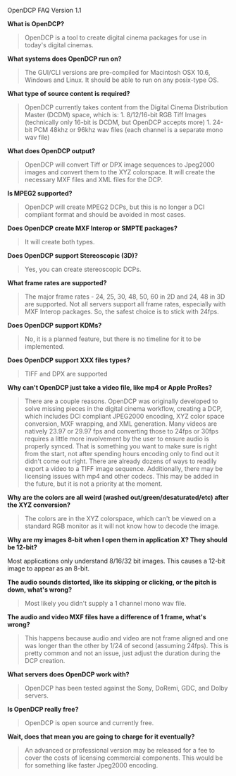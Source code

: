 OpenDCP FAQ Version 1.1

**What is OpenDCP?**
> OpenDCP is a tool to create digital cinema packages for use in today's digital cinemas.

**What systems does OpenDCP run on?**
> The GUI/CLI versions are pre-compiled for Macintosh OSX 10.6, Windows and Linux. It should be able to run on any posix-type OS.

**What type of source content is required?**
> OpenDCP currently takes content from the Digital Cinema Distribution Master (DCDM) space, which is:
    1. 8/12/16-bit RGB Tiff Images (technically only 16-bit is DCDM, but OpenDCP accepts more)
    1. 24-bit PCM 48khz or 96khz wav files (each channel is a separate mono wav file)

**What does OpenDCP output?**
> OpenDCP will convert Tiff or DPX image sequences to Jpeg2000 images and convert them to the XYZ colorspace. It will create the necessary MXF files and XML files for the DCP.

**Is MPEG2 supported?**
> OpenDCP will create MPEG2 DCPs, but this is no longer a DCI compliant format and should be avoided in most cases.

**Does OpenDCP create MXF Interop or SMPTE packages?**
> It will create both types.

**Does OpenDCP support Stereoscopic (3D)?**
> Yes, you can create stereoscopic DCPs.

**What frame rates are supported?**
> The major frame rates - 24, 25, 30, 48, 50, 60 in 2D and 24, 48 in 3D are supported. Not all servers support all frame rates, especially with MXF Interop packages. So, the safest choice is to stick with 24fps.

**Does OpenDCP support KDMs?**
> No, it is a planned feature, but there is no timeline for it to be implemented.

**Does OpenDCP support XXX files types?**
> TIFF and DPX are supported

**Why can't OpenDCP just take a video file, like mp4 or Apple ProRes?**
> There are a couple reasons. OpenDCP was originally developed to solve missing pieces in the digital cinema workflow, creating a DCP, which includes DCI compliant JPEG2000 encoding, XYZ color space conversion, MXF wrapping, and XML generation. Many videos are natively 23.97 or 29.97 fps and converting those to 24fps or 30fps requires a little more involvement by the user to ensure audio is properly synced. That is something you want to make sure is right from the start, not after spending hours encoding only to find out it didn't come out right. There are already dozens of ways to readily export a video to a TIFF image sequence. Additionally, there may be licensing issues with mp4 and other codecs. This may be added in the future, but it is not a priority at the moment.

**Why are the colors are all weird (washed out/green/desaturated/etc) after the  XYZ conversion?**
> The colors are in the XYZ colorspace, which can't be viewed on a standard RGB monitor as it will not know how to decode the image.

**Why are my images 8-bit when I open them in application X? They should be 12-bit?**

Most applications only understand 8/16/32 bit images. This causes a 12-bit image to appear as an 8-bit.

**The audio sounds distorted, like its skipping or clicking, or the pitch is down, what's wrong?**
> Most likely you didn't supply a 1 channel mono wav file.

**The audio and video MXF files have a difference of 1 frame, what's wrong?**
> This happens because audio and video are not frame aligned and one was longer than the other by 1/24 of second (assuming 24fps). This is pretty common and not an issue, just adjust the duration during the DCP creation.

**What servers does OpenDCP work with?**
> OpenDCP has been tested against the Sony, DoRemi, GDC, and Dolby servers.

**Is OpenDCP really free?**
> OpenDCP is open source and currently free.

**Wait, does that mean you are going to charge for it eventually?**
> An advanced or professional version may be released for a fee to cover the costs of licensing commercial components. This would be for something like faster Jpeg2000 encoding.